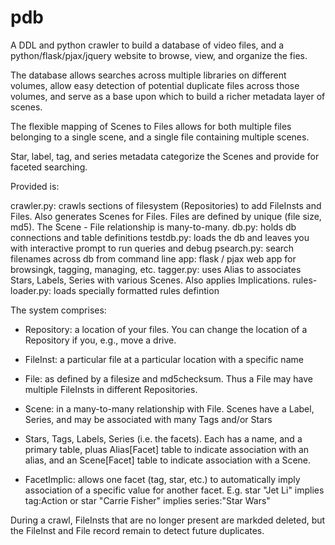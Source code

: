 pdb
===


A DDL and python crawler to build a database of video files, and a python/flask/pjax/jquery website to browse, view, and organize the fies.

The database allows searches across multiple libraries on different volumes, allow easy detection of potential duplicate files across those volumes, and serve as a base upon which to build a richer metadata layer of scenes.

The flexible mapping of Scenes to Files allows for both multiple files belonging to a single scene, and a single file containing multiple scenes.

Star, label, tag, and series metadata categorize the Scenes and provide for faceted searching.

Provided is:

crawler.py:	crawls sections of filesystem (Repositories) to add FileInsts and Files. Also generates
		Scenes for Files.  Files are defined by unique (file size, md5).  The Scene - File relationship
		is many-to-many.
db.py:          holds db connections and table definitions
testdb.py:      loads the db and leaves you with interactive prompt to run queries and debug
psearch.py:     search filenames across db from command line
app:		flask / pjax web app for browsingk, tagging, managing, etc.
tagger.py:	uses Alias to associates Stars, Labels, Series with various Scenes.  Also applies Implications.
rules-loader.py:  loads specially formatted rules defintion 




The system comprises:

  - Repository:  a location of your files.  You can change the location of a Repository if you, e.g., move a drive.
  
  - FileInst:  a particular file at a particular location with a specific name
  
  - File: as defined by a filesize and md5checksum. Thus a File may have multiple FileInsts in different Repositories.
  
  - Scene:  in a many-to-many relationship with File. Scenes have a Label, Series, and may be associated with many Tags and/or Stars

  - Stars, Tags, Labels, Series (i.e. the facets).  Each has a name, and a primary table, pluas Alias[Facet] table to indicate association with an alias, and an Scene[Facet] table to indicate association with a Scene.

  - FacetImplic:  allows one facet (tag, star, etc.) to automatically imply association of a specific value for another facet.  E.g. star  "Jet Li" implies tag:Action  or  star "Carrie Fisher" implies series:"Star Wars"



During a crawl, FileInsts that are no longer present are markded deleted, but the FileInst and File record remain to detect future duplicates.




